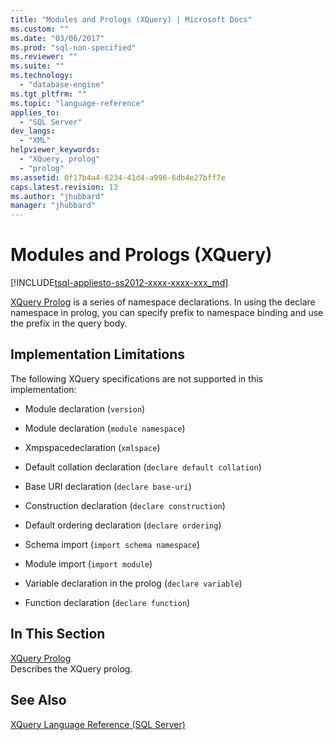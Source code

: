 ```yaml
---
title: "Modules and Prologs (XQuery) | Microsoft Docs"
ms.custom: ""
ms.date: "03/06/2017"
ms.prod: "sql-non-specified"
ms.reviewer: ""
ms.suite: ""
ms.technology: 
  - "database-engine"
ms.tgt_pltfrm: ""
ms.topic: "language-reference"
applies_to: 
  - "SQL Server"
dev_langs: 
  - "XML"
helpviewer_keywords: 
  - "XQuery, prolog"
  - "prolog"
ms.assetid: 0f17b4a4-6234-41d4-a996-6db4e27bff7e
caps.latest.revision: 13
ms.author: "jhubbard"
manager: "jhubbard"
---
```

# Modules and Prologs (XQuery)
[!INCLUDE[tsql-appliesto-ss2012-xxxx-xxxx-xxx_md](../integration-services/system/stored-procedures/includes/tsql-appliesto-ss2012-xxxx-xxxx-xxx-md.md)]

  [XQuery Prolog](../xquery/modules-and-prologs-xquery-prolog.md) is a series of namespace declarations. In using the declare namespace in prolog, you can specify prefix to namespace binding and use the prefix in the query body.  
  
## Implementation Limitations  
 The following XQuery specifications are not supported in this implementation:  
  
-   Module declaration (`version`)  
  
-   Module declaration (`module namespace`)  
  
-   Xmpspacedeclaration (`xmlspace`)  
  
-   Default collation declaration (`declare default collation`)  
  
-   Base URI declaration (`declare base-uri`)  
  
-   Construction declaration (`declare construction`)  
  
-   Default ordering declaration (`declare ordering`)  
  
-   Schema import (`import schema namespace`)  
  
-   Module import (`import module`)  
  
-   Variable declaration in the prolog (`declare variable`)  
  
-   Function declaration (`declare function`)  
  
## In This Section  
 [XQuery Prolog](../xquery/modules-and-prologs-xquery-prolog.md)  
 Describes the XQuery prolog.  
  
## See Also  
 [XQuery Language Reference &#40;SQL Server&#41;](../xquery/xquery-language-reference-sql-server.md)  
  
  